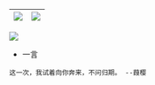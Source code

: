 | ![](https://gh.xfisxf.top/https://raw.githubusercontent.com/CoolPlayLin/CoolPlayLin/master/metrics.classic.svg) | ![](https://github-readme-stats.vercel.app//api?username=CoolPlayLin&count_private=true&show_icons=true&theme=github_dark_dimmed) |
| --------------------------------------------------------------------------------------------------------------- | --------------------------------------------------------------------------------------------------------------------------------- |

[![](https://gh.xfisxf.top/https://raw.githubusercontent.com/CoolPlayLin/CoolPlayLin/master/photo.png)](https://github.com/CoolPlayLin)

- 一言

```
这一次，我试着向你奔来，不问归期。 --葭樱
```
